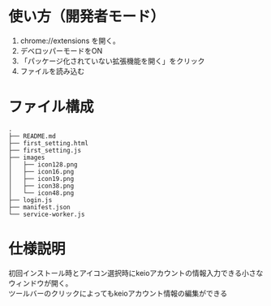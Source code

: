 # 使い方（開発者モード）
1. chrome://extensions を開く。
2. デベロッパーモードをON
3. 「パッケージ化されていない拡張機能を開く」をクリック
4. ファイルを読み込む

# ファイル構成
```tree
.
├── README.md
├── first_setting.html
├── first_setting.js
├── images
│   ├── icon128.png
│   ├── icon16.png
│   ├── icon19.png
│   ├── icon38.png
│   └── icon48.png
├── login.js
├── manifest.json
└── service-worker.js
```


# 仕様説明
初回インストール時とアイコン選択時にkeioアカウントの情報入力できる小さなウィンドウが開く。  
ツールバーのクリックによってもkeioアカウント情報の編集ができる